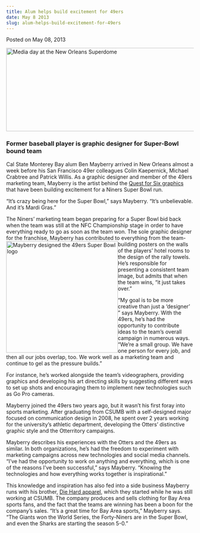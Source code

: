 ```yaml
---
title: Alum helps build excitement for 49ers
date: May 8 2013
slug: alum-helps-build-excitement-for-49ers
---
```


 



<span class="date">Posted on May 08, 2013    </span>
<p><img alt="Media day at the New Orleans Superdome" src="https://news.csumb.edu/sites/default/files/65/attachments/news/images/media_day_small.jpg" style="width:550px; height:224px"/></p>
<h3>Former baseball player is graphic designer for Super-Bowl bound
team</h3>
<p>Cal State Monterey Bay alum Ben Mayberry arrived in New Orleans
almost a week before his San Francisco 49er colleagues Colin
Kaepernick, Michael Crabtree and Patrick Willis. As a graphic
designer and member of the 49ers marketing team, Mayberry is the
artist behind the <a href="https://instagram.com/49dzn" rel="nofollow">Quest for Six graphics</a> that have been building
excitement for a Niners Super Bowl run.</p>
<p>&#x201C;It&#x2019;s crazy being here for the Super Bowl,&#x201D; says Mayberry. &#x201C;It&#x2019;s
unbelievable. And it&#x2019;s Mardi Gras.&#x201D;</p>
<p>The Niners&#x2019; marketing team began preparing for a Super Bowl bid
back when the team was still at the NFC Championship stage in order
to have everything ready to go as soon as the team won. The sole
graphic designer for the franchise, Mayberry has contributed to
everything from the team-<img alt="Mayberry designed the 49ers Super Bowl logo" src="https://news.csumb.edu/sites/default/files/65/attachments/news/images/quest_for_six.jpg" style="float:left; width:300px; height:300px">building posters on
the walls of the players&#x2019; hotel rooms to the design of the rally
towels. He&#x2019;s responsible for presenting a consistent team image,
but admits that when the team wins, &#x201C;it just takes over.&#x201D;</img></p>
<p>&#x201C;My goal is to be more creative than just a &#x2018;designer&#x2019; &#x201D; says
Mayberry. With the 49ers, he&#x2019;s had the opportunity to contribute
ideas to the team&#x2019;s overall campaign in numerous ways. &#x201C;We&#x2019;re a
small group. We have one person for every job, and then all our
jobs overlap, too. We work well as a marketing team and continue to
gel as the pressure builds.&#x201D;</p>
<p>For instance, he&#x2019;s worked alongside the team&#x2019;s videographers,
providing graphics and developing his art directing skills by
suggesting different ways to set up shots and encouraging them to
implement new technologies such as Go Pro cameras.</p>
<p>Mayberry joined the 49ers two years ago, but it wasn&#x2019;t his first
foray into sports marketing. After graduating from CSUMB with a
self-designed major focused on communication design in 2008, he
spent over 2 years working for the university&#x2019;s athletic
department, developing the Otters&#x2019; distinctive graphic style and
the Otterritory campaigns.</p>
<p>Mayberry describes his experiences with the Otters and the 49ers
as similar. In both organizations, he&#x2019;s had the freedom to
experiment with marketing campaigns across new technologies and
social media channels. &#x201C;I&#x2019;ve had the opportunity to work on
anything and everything, which is one of the reasons I&#x2019;ve been
successful,&#x201D; says Mayberry. &#x201C;Knowing the technologies and how
everything works together is inspirational.&#x201D;</p>
<p>This knowledge and inspiration has also fed into a side business
Mayberry runs with his brother, <a href="https://www.diehard.co/" rel="nofollow">Die Hard apparel,</a> which they started while he
was still working at CSUMB. The company produces and sells clothing
for Bay Area sports fans, and the fact that the teams are winning
has been a boon for the company&#x2019;s sales. &#x201C;It&#x2019;s a great time for Bay
Area sports,&#x201D; Mayberry says. &#x201C;The Giants won the World Series, the
Forty-Niners are in the Super Bowl, and even the Sharks are
starting the season 5-0.&#x201D;<br>
&#xA0;</br></p>





```
